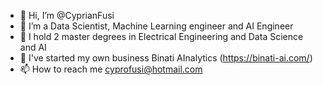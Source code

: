 - 👋 Hi, I’m @CyprianFusi
- 👀 I’m a Data Scientist, Machine Learning engineer and AI Engineer
- 🌱 I hold 2 master degrees in Electrical Engineering and Data Science and AI
- 💞️ I've started my own business Binati AInalytics (https://binati-ai.com/)
- 📫 How to reach me cyprofusi@hotmail.com

<!---
CyprianFusi/CyprianFusi is a ✨ special ✨ repository because its `README.md` (this file) appears on your GitHub profile.
You can click the Preview link to take a look at your changes.
--->

